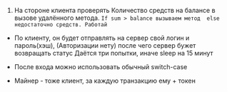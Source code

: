 1) На стороне клиента проверять Количество 
   средств на балансе в вызове удалённого
   метода. ``` If sum > balance вызываем метод 
   else недостаточно средств. Работай ```  
   

* По клиенту, он будет отправлять на сервер
свой логин и пароль(хэш), (Авторизации нету)
  после чего сервер бужет возвращать статус
  Даётся три попытки, иначе sleep на 15 минут
  
* После входа можно использовать обычный
switch-case
  
* Майнер - тоже клиент, за каждую транзакцию
ему + токен
  